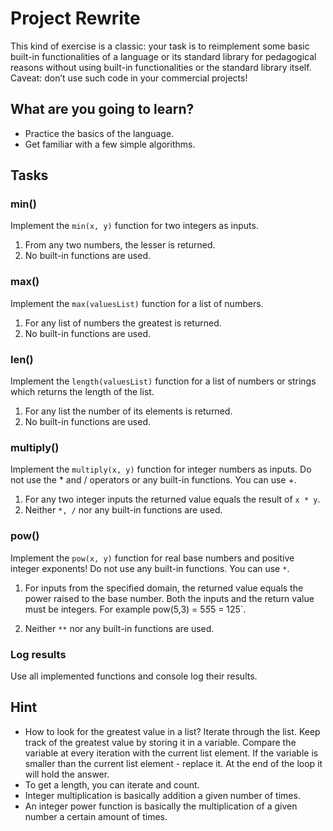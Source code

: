 # Project Rewrite

This kind of exercise is a classic: your task is to reimplement some basic built-in functionalities of a language or its standard library for pedagogical reasons without using built-in functionalities or the standard library itself. Caveat: don’t use such code in your commercial projects!


## What are you going to learn?

* Practice the basics of the language.
* Get familiar with a few simple algorithms.

## Tasks

### min()
Implement the `min(x, y)` function for two integers as inputs.







1. From any two numbers, the lesser is returned.
2. No built-in functions are used.

### max()
Implement the `max(valuesList)` function for a list of numbers.

1. For any list of numbers the greatest is returned.
2. No built-in functions are used.

### len()
Implement the `length(valuesList)` function for a list of numbers or strings which returns the length of the list.

1. For any list the number of its elements is returned.
2. No built-in functions are used.

### multiply()
Implement the `multiply(x, y)` function for integer numbers as inputs. Do not use the * and / operators or any built-in functions. You can use +.

1. For any two integer inputs the returned value equals the result of `x * y`.
2. Neither `*, /` nor any built-in functions are used.

### pow()
Implement the `pow(x, y)` function for real base numbers and positive integer exponents! Do not use any built-in functions. You can use `*`.

1. For inputs from the specified domain, the returned value equals the power raised to the base number. Both the inputs and the return value must be integers. For example pow(5,3) = 5*5*5 = 125`.

2. Neither `**` nor any built-in functions are used.

### Log results
Use all implemented functions and console log their results.

## Hint
* How to look for the greatest value in a list? Iterate through the list. Keep track of the greatest value by storing it in a variable. Compare the variable at every iteration with the current list element. If the variable is smaller than the current list element - replace it. At the end of the loop it will hold the answer.
* To get a length, you can iterate and count.
* Integer multiplication is basically addition a given number of times.
* An integer power function is basically the multiplication of a given number a certain amount of times.
